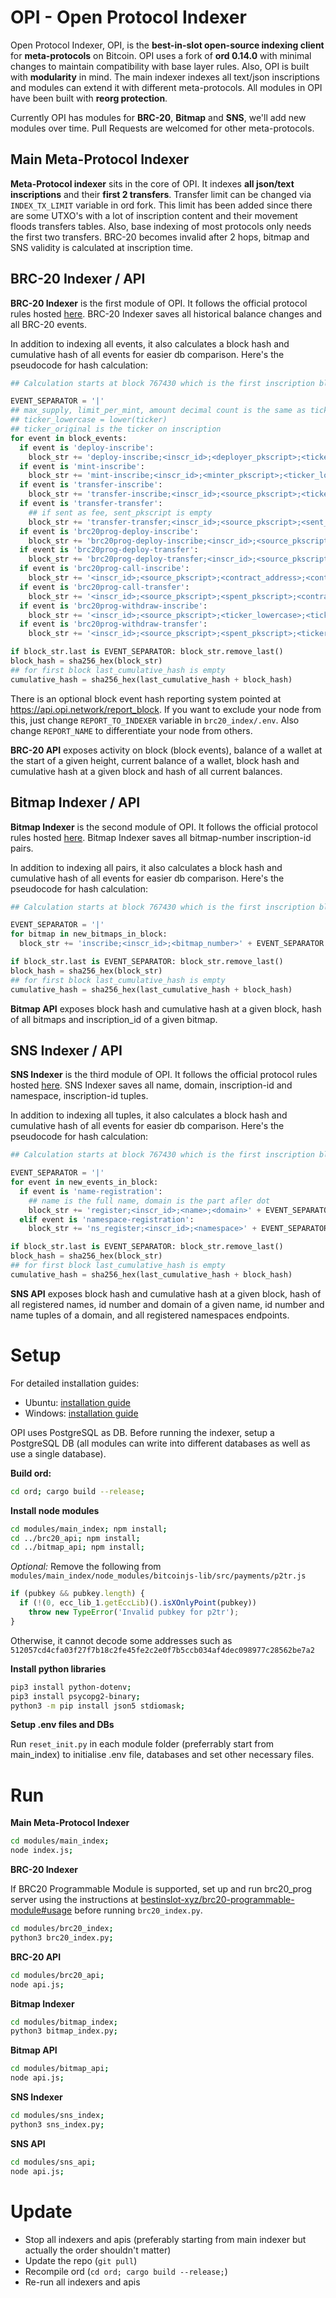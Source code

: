 # OPI - Open Protocol Indexer

Open Protocol Indexer, OPI, is the **best-in-slot open-source indexing client** for **meta-protocols** on Bitcoin.
OPI uses a fork of **ord 0.14.0** with minimal changes to maintain compatibility with base layer rules. Also, OPI is built with **modularity** in mind. The main indexer indexes all text/json inscriptions and modules can extend it with different meta-protocols.
All modules in OPI have been built with **reorg protection**.

Currently OPI has modules for **BRC-20**, **Bitmap** and **SNS**, we'll add new modules over time. Pull Requests are welcomed for other meta-protocols.

## Main Meta-Protocol Indexer

**Meta-Protocol indexer** sits in the core of OPI. It indexes **all json/text inscriptions** and their **first 2 transfers**.
Transfer limit can be changed via `INDEX_TX_LIMIT` variable in ord fork. This limit has been added since there are some UTXO's with a lot of inscription content and their movement floods transfers tables. Also, base indexing of most protocols only needs the first two transfers. BRC-20 becomes invalid after 2 hops, bitmap and SNS validity is calculated at inscription time.

## BRC-20 Indexer / API

**BRC-20 Indexer** is the first module of OPI. It follows the official protocol rules hosted [here](https://layer1.gitbook.io/layer1-foundation/protocols/brc-20/indexing). BRC-20 Indexer saves all historical balance changes and all BRC-20 events.

In addition to indexing all events, it also calculates a block hash and cumulative hash of all events for easier db comparison. Here's the pseudocode for hash calculation:
```python
## Calculation starts at block 767430 which is the first inscription block

EVENT_SEPARATOR = '|'
## max_supply, limit_per_mint, amount decimal count is the same as ticker's decimals (no trailing dot if decimals is 0)
## ticker_lowercase = lower(ticker)
## ticker_original is the ticker on inscription
for event in block_events:
  if event is 'deploy-inscribe':
    block_str += 'deploy-inscribe;<inscr_id>;<deployer_pkscript>;<ticker_lowercase>;<ticker_original>;<max_supply>;<decimals>;<limit_per_mint>;<is_self_mint("true" or "false")>' + EVENT_SEPARATOR
  if event is 'mint-inscribe':
    block_str += 'mint-inscribe;<inscr_id>;<minter_pkscript>;<ticker_lowercase>;<ticker_original>;<amount>;<parent_id("" if null)>' + EVENT_SEPARATOR
  if event is 'transfer-inscribe':
    block_str += 'transfer-inscribe;<inscr_id>;<source_pkscript>;<ticker_lowercase>;<ticker_original>;<amount>' + EVENT_SEPARATOR
  if event is 'transfer-transfer':
    ## if sent as fee, sent_pkscript is empty
    block_str += 'transfer-transfer;<inscr_id>;<source_pkscript>;<sent_pkscript>;<ticker_lowercase>;<ticker_original>;<amount>' + EVENT_SEPARATOR
  if event is 'brc20prog-deploy-inscribe':
    block_str += 'brc20prog-deploy-inscribe;<inscr_id>;<source_pkscript>;<data>' + EVENT_SEPARATOR
  if event is 'brc20prog-deploy-transfer':
    block_str += 'brc20prog-deploy-transfer;<inscr_id>;<source_pkscript>;<spent_pkscript>;<data>;<byte_len>' + EVENT_SEPARATOR
  if event is 'brc20prog-call-inscribe':
    block_str += '<inscr_id>;<source_pkscript>;<contract_address>;<contract_inscription_id>;<data>' + EVENT_SEPARATOR
  if event is 'brc20prog-call-transfer':
    block_str += '<inscr_id>;<source_pkscript>;<spent_pkscript>;<contract_address>;<contract_inscription_id>;<data>' + EVENT_SEPARATOR
  if event is 'brc20prog-withdraw-inscribe':
    block_str += '<inscr_id>;<source_pkscript>;<ticker_lowercase>;<ticker_original>;<amount>' + EVENT_SEPARATOR
  if event is 'brc20prog-withdraw-transfer':
    block_str += '<inscr_id>;<source_pkscript>;<spent_pkscript>;<ticker_lowercase>;<ticker_original>;<amount>' + EVENT_SEPARATOR

if block_str.last is EVENT_SEPARATOR: block_str.remove_last()
block_hash = sha256_hex(block_str)
## for first block last_cumulative_hash is empty
cumulative_hash = sha256_hex(last_cumulative_hash + block_hash)
```

There is an optional block event hash reporting system pointed at https://api.opi.network/report_block. If you want to exclude your node from this, just change `REPORT_TO_INDEXER` variable in `brc20_index/.env`.
Also change `REPORT_NAME` to differentiate your node from others.

**BRC-20 API** exposes activity on block (block events), balance of a wallet at the start of a given height, current balance of a wallet, block hash and cumulative hash at a given block and hash of all current balances.

## Bitmap Indexer / API

**Bitmap Indexer** is the second module of OPI. It follows the official protocol rules hosted [here](https://gitbook.bitmap.land/ruleset/district-ruleset). Bitmap Indexer saves all bitmap-number inscription-id pairs.

In addition to indexing all pairs, it also calculates a block hash and cumulative hash of all events for easier db comparison. Here's the pseudocode for hash calculation:

```python
## Calculation starts at block 767430 which is the first inscription block

EVENT_SEPARATOR = '|'
for bitmap in new_bitmaps_in_block:
  block_str += 'inscribe;<inscr_id>;<bitmap_number>' + EVENT_SEPARATOR

if block_str.last is EVENT_SEPARATOR: block_str.remove_last()
block_hash = sha256_hex(block_str)
## for first block last_cumulative_hash is empty
cumulative_hash = sha256_hex(last_cumulative_hash + block_hash)
```

**Bitmap API** exposes block hash and cumulative hash at a given block, hash of all bitmaps and inscription_id of a given bitmap.

## SNS Indexer / API

**SNS Indexer** is the third module of OPI. It follows the official protocol rules hosted [here](https://docs.satsnames.org/sats-names/sns-spec/index-names). SNS Indexer saves all name, domain, inscription-id and namespace, inscription-id tuples.

In addition to indexing all tuples, it also calculates a block hash and cumulative hash of all events for easier db comparison. Here's the pseudocode for hash calculation:

```python
## Calculation starts at block 767430 which is the first inscription block

EVENT_SEPARATOR = '|'
for event in new_events_in_block:
  if event is 'name-registration':
    ## name is the full name, domain is the part afler dot
    block_str += 'register;<inscr_id>;<name>;<domain>' + EVENT_SEPARATOR
  elif event is 'namespace-registration':
    block_str += 'ns_register;<inscr_id>;<namespace>' + EVENT_SEPARATOR

if block_str.last is EVENT_SEPARATOR: block_str.remove_last()
block_hash = sha256_hex(block_str)
## for first block last_cumulative_hash is empty
cumulative_hash = sha256_hex(last_cumulative_hash + block_hash)
```

**SNS API** exposes block hash and cumulative hash at a given block, hash of all registered names, id number and domain of a given name, id number and name tuples of a domain, and all registered namespaces endpoints.

# Setup

For detailed installation guides:
- Ubuntu: [installation guide](INSTALL.ubuntu.md)
- Windows: [installation guide](INSTALL.windows.md)

OPI uses PostgreSQL as DB. Before running the indexer, setup a PostgreSQL DB (all modules can write into different databases as well as use a single database).

**Build ord:**
```bash
cd ord; cargo build --release;
```

**Install node modules**
```bash
cd modules/main_index; npm install;
cd ../brc20_api; npm install;
cd ../bitmap_api; npm install;
```
*Optional:*
Remove the following from `modules/main_index/node_modules/bitcoinjs-lib/src/payments/p2tr.js`
```js
if (pubkey && pubkey.length) {
  if (!(0, ecc_lib_1.getEccLib)().isXOnlyPoint(pubkey))
    throw new TypeError('Invalid pubkey for p2tr');
}
```
Otherwise, it cannot decode some addresses such as `512057cd4cfa03f27f7b18c2fe45fe2c2e0f7b5ccb034af4dec098977c28562be7a2`

**Install python libraries**
```bash
pip3 install python-dotenv;
pip3 install psycopg2-binary;
python3 -m pip install json5 stdiomask;
```

**Setup .env files and DBs**

Run `reset_init.py` in each module folder (preferrably start from main_index) to initialise .env file, databases and set other necessary files.

# Run

**Main Meta-Protocol Indexer**
```bash
cd modules/main_index;
node index.js;
```

**BRC-20 Indexer**

If BRC20 Programmable Module is supported, set up and run brc20_prog server using the instructions at [bestinslot-xyz/brc20-programmable-module#usage](https://github.com/bestinslot-xyz/brc20-programmable-module#usage) before running `brc20_index.py`.

```bash
cd modules/brc20_index;
python3 brc20_index.py;
```

**BRC-20 API**
```bash
cd modules/brc20_api;
node api.js;
```

**Bitmap Indexer**
```bash
cd modules/bitmap_index;
python3 bitmap_index.py;
```

**Bitmap API**
```bash
cd modules/bitmap_api;
node api.js;
```

**SNS Indexer**
```bash
cd modules/sns_index;
python3 sns_index.py;
```

**SNS API**
```bash
cd modules/sns_api;
node api.js;
```

# Update

- Stop all indexers and apis (preferably starting from main indexer but actually the order shouldn't matter)
- Update the repo (`git pull`)
- Recompile ord (`cd ord; cargo build --release;`)
- Re-run all indexers and apis
